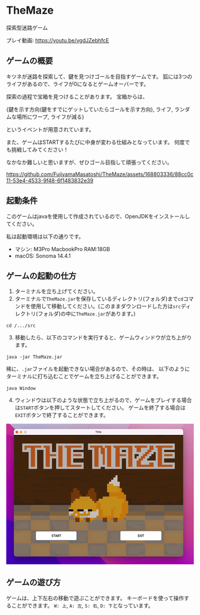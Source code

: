 # TheMaze
探索型迷路ゲーム

プレイ動画: https://youtu.be/vgdJZebhfcE

## ゲームの概要
キツネが迷路を探索して、鍵を見つけゴールを目指すゲームです。
狐には3つのライフがあるので、ライフが0になるとゲームオーバーです。

探索の過程で宝箱を見つけることがあります。
宝箱からは、

{鍵を示す方向(鍵をすでにゲットしていたらゴールを示す方向), ライフ, ランダムな場所にワープ, ライフが減る}

というイベントが用意されています。

また、ゲームはSTARTするたびに中身が変わる仕組みとなっています。
何度でも挑戦してみてください！

なかなか難しいと思いますが、ぜひゴール目指して頑張ってください。


https://github.com/FujiyamaMasatoshi/TheMaze/assets/168803336/88cc0c11-53e4-4533-9f48-6f1483832e39



## 起動条件
このゲームはjavaを使用して作成されているので、OpenJDKをインストールしてください。

私は起動環境は以下の通りです。
* マシン: M3Pro MacbookPro RAM:18GB
* macOS: Sonoma 14.4.1


## ゲームの起動の仕方
1. ターミナルを立ち上げてください。
2. ターミナルで`TheMaze.jar`を保存しているディレクトリ(フォルダ)まで`cd`コマンドを使用して移動してください。(このままダウンロードした方は`src`ディレクトリ(フォルダ)の中に`TheMaze.jar`があります。)
```
cd /.../src
```

3. 移動したら、以下のコマンドを実行すると、ゲームウィンドウが立ち上がります。
```
java -jar TheMaze.jar
```


稀に、`.jar`ファイルを起動できない場合があるので、その時は、
以下のようにターミナルに打ち込むことでゲームを立ち上げることができます。
```
java Window
```


4. ウィンドウは以下のような状態で立ち上がるので、ゲームをプレイする場合は`START`ボタンを押してスタートしてください。
ゲームを終了する場合は`EXIT`ボタンで終了することができます。

![ゲームウィンドウ](./src_readme/start_window.png)


## ゲームの遊び方
ゲームは、上下左右の移動で遊ぶことができます。
キーボードを使って操作することができます。
`W: 上`, `A: 左`, `S: 右`, `D: 下`となっています。
